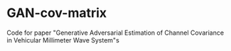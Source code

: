 # GAN-cov-matrix
Code for paper "Generative Adversarial Estimation of Channel Covariance in Vehicular Millimeter Wave System"s
